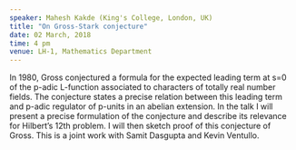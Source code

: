 ```yaml
---
speaker: Mahesh Kakde (King's College, London, UK)
title: "On Gross-Stark conjecture"
date: 02 March, 2018
time: 4 pm
venue: LH-1, Mathematics Department
---
```


In 1980, Gross conjectured a formula for the expected leading term at s=0 of the p-adic L-function associated to characters of totally real number fields. The conjecture states a precise relation between this leading term and p-adic regulator of p-units in an abelian extension. In the talk I will present a precise formulation of the conjecture and describe its relevance for Hilbert’s 12th problem. I will then sketch proof of this conjecture of Gross. This is a joint work with Samit Dasgupta and Kevin Ventullo.



